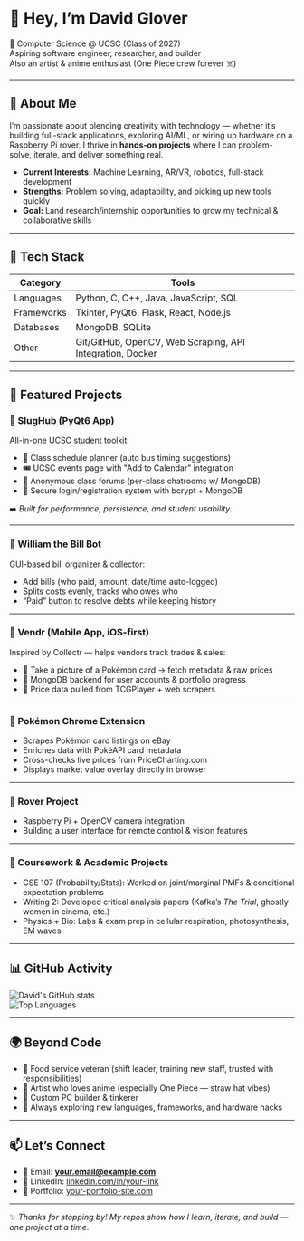 # 👋 Hey, I’m David Glover  

🚀 Computer Science @ UCSC (Class of 2027)  
Aspiring software engineer, researcher, and builder  
Also an artist & anime enthusiast (One Piece crew forever ☠️)  

---

## 🌟 About Me  

I’m passionate about blending creativity with technology — whether it’s building full-stack applications, exploring AI/ML, or wiring up hardware on a Raspberry Pi rover. I thrive in **hands-on projects** where I can problem-solve, iterate, and deliver something real.  

- **Current Interests:** Machine Learning, AR/VR, robotics, full-stack development  
- **Strengths:** Problem solving, adaptability, and picking up new tools quickly  
- **Goal:** Land research/internship opportunities to grow my technical & collaborative skills  

---

## 🧰 Tech Stack  

| Category | Tools |
|---|---|
| Languages | Python, C, C++, Java, JavaScript, SQL |
| Frameworks | Tkinter, PyQt6, Flask, React, Node.js |
| Databases | MongoDB, SQLite |
| Other | Git/GitHub, OpenCV, Web Scraping, API Integration, Docker |

---

## 📂 Featured Projects  

### 🐌 SlugHub (PyQt6 App)  
All-in-one UCSC student toolkit:  
- 📅 Class schedule planner (auto bus timing suggestions)  
- 🎟️ UCSC events page with "Add to Calendar" integration  
- 💬 Anonymous class forums (per-class chatrooms w/ MongoDB)  
- 🔑 Secure login/registration system with bcrypt + MongoDB  

➡️ *Built for performance, persistence, and student usability.*  

---

### 💸 William the Bill Bot  
GUI-based bill organizer & collector:  
- Add bills (who paid, amount, date/time auto-logged)  
- Splits costs evenly, tracks who owes who  
- “Paid” button to resolve debts while keeping history  

---

### 🎴 Vendr (Mobile App, iOS-first)  
Inspired by Collectr — helps vendors track trades & sales:  
- 📸 Take a picture of a Pokémon card → fetch metadata & raw prices  
- 💾 MongoDB backend for user accounts & portfolio progress  
- 🔗 Price data pulled from TCGPlayer + web scrapers  

---

### 🧩 Pokémon Chrome Extension  
- Scrapes Pokémon card listings on eBay  
- Enriches data with PokéAPI card metadata  
- Cross-checks live prices from PriceCharting.com  
- Displays market value overlay directly in browser  

---

### 🤖 Rover Project  
- Raspberry Pi + OpenCV camera integration  
- Building a user interface for remote control & vision features  

---

### 🧪 Coursework & Academic Projects  
- CSE 107 (Probability/Stats): Worked on joint/marginal PMFs & conditional expectation problems  
- Writing 2: Developed critical analysis papers (Kafka’s *The Trial*, ghostly women in cinema, etc.)  
- Physics + Bio: Labs & exam prep in cellular respiration, photosynthesis, EM waves  

---

## 📊 GitHub Activity  

![David's GitHub stats](https://github-readme-stats.vercel.app/api?username=GalexY727&show_icons=true&theme=tokyonight)  
![Top Languages](https://github-readme-stats.vercel.app/api/top-langs/?username=GalexY727&layout=compact&theme=tokyonight)  

---

## 🌍 Beyond Code  

- 🍦 Food service veteran (shift leader, training new staff, trusted with responsibilities)  
- 🎨 Artist who loves anime (especially One Piece — straw hat vibes)  
- 🔧 Custom PC builder & tinkerer  
- 🌱 Always exploring new languages, frameworks, and hardware hacks  

---

## 📫 Let’s Connect  

- 📧 Email: **your.email@example.com**  
- 💼 LinkedIn: [linkedin.com/in/your-link](#)  
- 📝 Portfolio: [your-portfolio-site.com](#)  

---

✨ *Thanks for stopping by! My repos show how I learn, iterate, and build — one project at a time.*  
